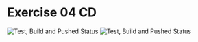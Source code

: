 # Exercise 04 CD

![Test, Build and Pushed Status](https://github.com/cbachl/go_mux_bachl/actions/workflows/github-actions.yml/badge.svg)
![Test, Build and Pushed Status](https://github.com/cbachl/go_mux_bachl/runs/6790805107?check_suite_focus=true)
